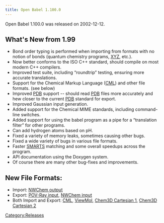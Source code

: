 ```yaml
---
title: Open Babel 1.100.0
---
```


Open Babel 1.100.0 was released on 2002-12-12.

What's New from 1.99
--------------------

-   Bond order typing is performed when importing from formats with no notion of bonds (quantum chemistry programs, [XYZ](/XYZ "wikilink"), etc.).
-   Now better conforms to the ISO C++ standard, should compile on most modern C++ compilers.
-   Improved test suite, including “roundtrip” testing, ensuring more accurate translations.
-   Support for the Chemical Markup Language ([CML](/CML "wikilink")) and other file formats. (see below)
-   Improved [PDB](/PDB "wikilink") support -- should read [PDB](/PDB "wikilink") files more accurately and hew closer to the current [PDB](/PDB "wikilink") standard for export.
-   Improved Gaussian input generation.
-   Added support for the Chemical MIME standards, including command-line switches.
-   Added support for using the babel program as a pipe for a “translation filter” for other programs.
-   Can add hydrogen atoms based on pH.
-   Fixed a variety of memory leaks, sometimes causing other bugs.
-   Fixed a wide variety of bugs in various file formats.
-   Faster [SMARTS](/SMARTS "wikilink") matching and some overall speedups across the program.
-   API documentation using the Doxygen system.
-   Of course there are many other bug-fixes and improvements.

New File Formats:
-----------------

-   Import: [NWChem output](/NWChem_output "wikilink")
-   Export: [POV-Ray input](/POV-Ray_input "wikilink"), [NWChem input](/NWChem_input "wikilink")
-   Both Import and Export: [CML](/CML "wikilink"), [ViewMol](/ViewMol "wikilink"), [Chem3D Cartesian 1](/Chem3D_Cartesian_1 "wikilink"), [Chem3D Cartesian 2](/Chem3D_Cartesian_2 "wikilink")

[Category:Releases](/Category:Releases "wikilink")
